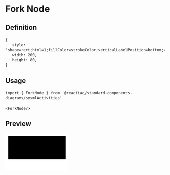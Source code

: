 # Fork Node

## Definition

```
{
  _style: 'shape=rect;html=1;fillColor=strokeColor;verticalLabelPosition=bottom;verticalAlignment=top;',
  _width: 200,
  _height: 80,
}
```

## Usage

```
import { ForkNode } from '@reactiac/standard-components-diagrams/sysmlActivities'

<ForkNode/>
```

## Preview

<img src="./fork-node.png" width="200"/>
